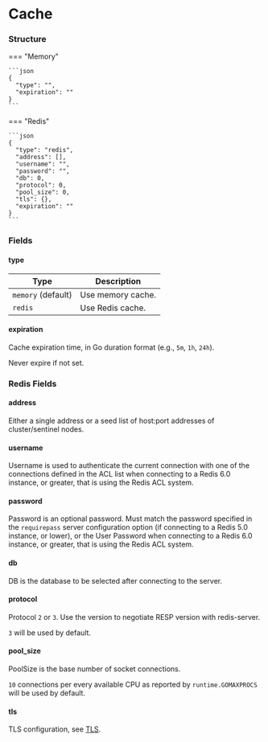 # Cache

### Structure

=== "Memory"

    ```json
    {
      "type": "",
      "expiration": ""
    }
    ```

=== "Redis"

    ```json
    {
      "type": "redis",
      "address": [],
      "username": "",
      "password": "",
      "db": 0,
      "protocol": 0,
      "pool_size": 0,
      "tls": {},
      "expiration": ""
    }
    ```

### Fields

#### type

| Type               | Description       |
|--------------------|-------------------|
| `memory` (default) | Use memory cache. |
| `redis`            | Use Redis cache.  |

#### expiration

Cache expiration time, in Go duration format (e.g., `5m`, `1h`, `24h`).

Never expire if not set.

### Redis Fields

#### address

Either a single address or a seed list of host:port addresses of cluster/sentinel nodes.

#### username

Username is used to authenticate the current connection with one of the connections defined in the ACL list when
connecting to a Redis 6.0 instance, or greater, that is using the Redis ACL system.

#### password

Password is an optional password. Must match the password specified in the `requirepass` server configuration option
(if connecting to a Redis 5.0 instance, or lower), or the User Password when connecting to a Redis 6.0 instance,
or greater, that is using the Redis ACL system.

#### db

DB is the database to be selected after connecting to the server.

#### protocol

Protocol `2` or `3`. Use the version to negotiate RESP version with redis-server.

`3` will be used by default.

#### pool_size

PoolSize is the base number of socket connections. 

`10` connections per every available CPU as reported by `runtime.GOMAXPROCS` will be used by default.

#### tls

TLS configuration, see [TLS](https://sing-box.sagernet.org/configuration/shared/tls/#outbound).
